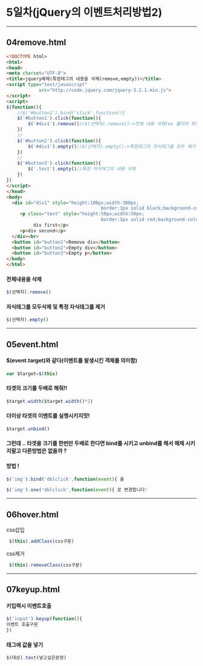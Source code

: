 5일차(jQuery의 이벤트처리방법2)
===============================

---

04remove.html
-------------

```html
<!DOCTYPE html>
<html>
<head>
<meta charset="UTF-8">
<title>jquery예제(특정태그의 내용을 삭제(remove,empty))</title>
<script type="text/javascript"
            src="http://code.jquery.com/jquery-3.2.1.min.js">
</script>
<script>
$(function(){
	//$('#button1').bind('click',function(){
	$('#button1').click(function(){
		$('#div1').remove()//$(선택자).remove()->전체 내용 삭제(ex 폴더의 파일까지)
	})
	//
	$('#button2').click(function(){
		$('#div1').empty()//$(선택자).empty()->특정태그의 자식태그을 모두 제거
	})
	//
	$('#button3').click(function(){
		$('.test').empty()//특정 자식태그의 내용 삭제
	})
})
</script>
</head>
<body>
  <div id="div1" style="height:100px;width:300px;
                                   border:1px solid black;background-color:yellow" >
     <p class="test" style="height:50px;width:50px;
                                   border:1px solid red;background-color:yellow">
          div first</p>
     <p>div second</p>                              
  </div><br>
  <button id="button1">Remove div</button>
  <button id="button2">Empty div</button>
  <button id="button3">Empty p</button>
</body>
</html>
```

#### 전체내용을 삭제

```JavaScript
$(선택자).remove()
```

#### 자식태그를 모두삭제 및 특정 자식태그를 제거

```JavaScript
$(선택자).empty()
```

---

05event.html
------------

#### $(event.target)와 같다(이벤트를 발생시킨 객체를 의미함)

```JavaScript
var $target=$(this)
```

#### 타겟의 크기를 두배로 해줘!!

```JavaScript
$target.width($target.width()*2)
```

#### 더이상 타겟의 이벤트를 실행시키지맛!

```JavaScript
$target.unbind()
```

#### 그런데 .. 타겟을 크기를 한번만 두배로 한다면 bind를 시키고 unbind를 해서 해제 시키지말고 다른방법은 없을까 ?

#### 방법 !

```JavaScript
$('img').bind('dblclick',function(event){ 을

$('img').one('dblclick',function(event){ 로 변경합니다!
```

---

06hover.html
------------

css삽입

```javascript
 $(this).addClass(css구문)
```

css제거

```javascript
 $(this).removeClass(css구문)
```

---

07keyup.html
------------

#### 키입력시 이벤트호출

```javascript
$('input').keyup(function(){
이벤트 호출구문
})
```

#### 태그에 값을 넣기

```javascript
$(대상).text(넣고싶은문장)
```
